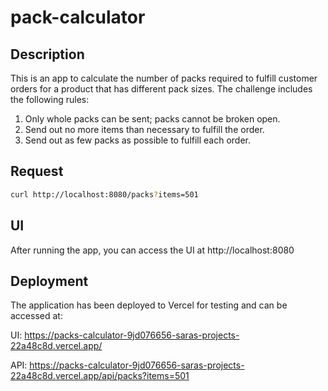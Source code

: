 # pack-calculator

## Description

This is an app to calculate the number of packs required to fulfill customer orders for a product that has different pack sizes. The challenge includes the following rules:

1) Only whole packs can be sent; packs cannot be broken open.
2) Send out no more items than necessary to fulfill the order.
3) Send out as few packs as possible to fulfill each order.

## Request  

```bash
curl http://localhost:8080/packs?items=501

```

## UI

After running the app, you can access the UI at http://localhost:8080

## Deployment
The application has been deployed to Vercel for testing and can be accessed at:

UI: https://packs-calculator-9jd076656-saras-projects-22a48c8d.vercel.app/

API: https://packs-calculator-9jd076656-saras-projects-22a48c8d.vercel.app/api/packs?items=501